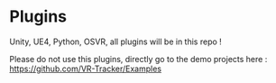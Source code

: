 # Plugins
Unity, UE4, Python, OSVR, all plugins will be in this repo !

Please do not use this plugins, directly go to the demo projects here :
https://github.com/VR-Tracker/Examples
